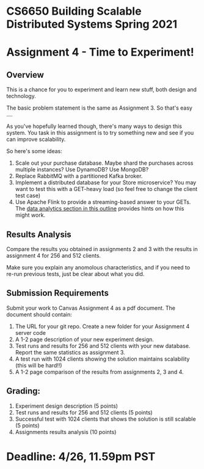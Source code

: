 # CS6650 Building Scalable Distributed Systems Spring 2021

# Assignment 4 - Time to Experiment!

## Overview

This is a chance for you to experiment and learn new stuff, both design and technology.

The basic problem statement is the same as Assignment 3. So that's easy ....

As you've hopefully learned though, there's many ways to design this system. You task in this assignment is to try something new and see if you can improve scalability.

So here's some ideas:
1. Scale out your purchase database. Maybe shard the purchases across multiple instances? Use DynamoDB? Use MongoDB?
1. Replace RabbitMQ with a partitioned Kafka broker.
1. Implement a distributed database for your Store microservice? You may want to test this with a GET-heavy load (so feel free to change the client test case)
1. Use Apache Flink to provide a streaming-based answer to your GETs. The [data analytics section in this outline](https://flink.apache.org/usecases.html) provides hints on how this might work. 

## Results Analysis

Compare the results you obtained in assignments 2 and 3 with the results in assignment 4 for 256 and 512 clients. 

Make sure you explain any anomolous characteristics, and if you need to re-run previous tests, just be clear about what you did.

## Submission Requirements
Submit your work to Canvas Assignment 4 as a pdf document. The document should contain:

1. The URL for your git repo. Create a new folder for your Assignment 4 server code
1. A 1-2 page description of your new experiment design. 
1. Test runs and results for 256 and 512 clients with your new database. Report the same statistics as assignment 3.
1. A test run with 1024 clients showing the solution maintains scalability (this will be hard!!)
1. A 1-2 page comparison of the results from assignments 2, 3 and 4. 

## Grading:
1. Experiment design description (5 points) 
1. Test runs and results for 256 and 512 clients (5 points)  
1. Successful test with 1024 clients that shows the solution is still scalable (5 points)
1. Assignments results analysis (10 points) 


# Deadline: 4/26, 11.59pm PST 

